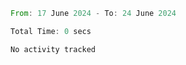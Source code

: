 <!--START_SECTION:waka-->

```rust
From: 17 June 2024 - To: 24 June 2024

Total Time: 0 secs

No activity tracked
```

<!--END_SECTION:waka-->
